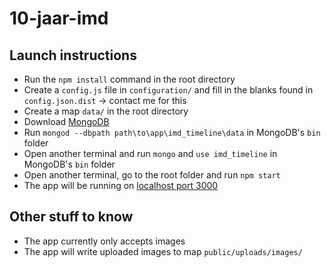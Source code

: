 # 10-jaar-imd

## Launch instructions

- Run the `npm install` command in the root directory
- Create a `config.js` file in `configuration/` and fill in the blanks found in `config.json.dist` -> contact me for this
- Create a map `data/` in the root directory
- Download [MongoDB](https://www.mongodb.org/downloads)
- Run `mongod --dbpath path\to\app\imd_timeline\data` in MongoDB's `bin` folder
- Open another terminal and run `mongo` and `use imd_timeline` in MongoDB's `bin` folder
- Open another terminal, go to the root folder and run `npm start`
- The app will be running on [localhost port 3000](http://localhost:3000)

## Other stuff to know

- The app currently only accepts images
- The app will write uploaded images to map `public/uploads/images/`
